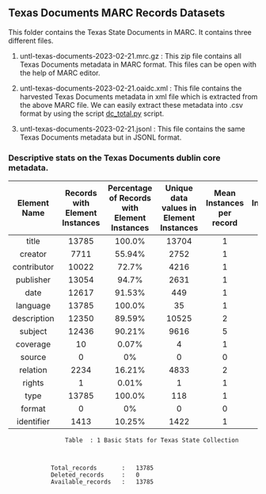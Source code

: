 ## Texas Documents MARC Records Datasets

This folder contains the Texas State Documents in MARC. It contains three different files.
1. untl-texas-documents-2023-02-21.mrc.gz : This zip file contains all Texas Documents metadata in MARC format. This files can be open with the help of MARC editor.

2. untl-texas-documents-2023-02-21.oaidc.xml : This file contains the harvested Texas Documents metadata in xml file which is extracted from the above MARC file. We can easily extract these metadata into .csv format by using the script [dc_total.py](https://github.com/state-pubs-from-web-archives/oaipmh-tools/blob/main/tools/dc_total.py) script.

3. untl-texas-documents-2023-02-21.jsonl : This file contains the same Texas Documents metadata but in JSONL format.

### Descriptive stats on the Texas Documents dublin core metadata.

| Element Name | Records with Element Instances | Percentage of Records with Element Instances | Unique data values in Element Instances | Mean Instances per record | Mode Instances per record | Frequency of Mode Instances per record | Entropy | Gini_coefficient |
| :---:   | :---: | :---: | :---:   | :---: | :---: | :---: | :---: | :---: |
| title | 13785 | 100.0% | 13704 | 1 | 1 | 90.7% | 0.987 | 0.106 |
| creator | 7711 | 55.94% | 2752 | 1 | 1 | 55.94% | 0.850 | 0.577 |
| contributor | 10022 | 72.7% | 4216 | 1 | 1 | 48.78% | 0.805 | 0.668 |
| publisher | 13054 | 94.7% | 2631 | 1 | 1 | 90.11% | 0.772 | 0.752 |
| date | 12617 | 91.53% | 449 | 1 | 1 | 91.12% | 0.666 | 0.886 |
| language | 13785 | 100.0% | 35 | 1 | 1 | 99.03% | 0.045 | 0.966 |
| description | 12350 | 89.59% | 10525 | 2 | 2 | 33.61% | 0.757 | 0.560 |
| subject | 12436 | 90.21% | 9616 | 5 | 2 | 14.3% | 0.876 | 0.694 |
| coverage | 10 | 0.07% | 4 | 1 | 1 | 0.07% | 0.843 | 0.350 |
| source | 0 | 0% | 0 | 0 | 0 | 0% | 0 | None |
| relation | 2234 | 16.21% | 4833 | 2 | 1 | 12.34% | 0.943 | 0.203 |
| rights | 1 | 0.01% | 1 | 1 | 1 | 0.01% | 0 | 0 |
| type | 13785 | 100.0% | 118 | 1 | 1 | 74.78% | 0.241 | 0.963 |
| format | 0 | 0% | 0 | 0 | 0 | 0% | 0 | None |
| identifier | 1413 | 10.25% | 1422 | 1 | 1 | 9.79% | 0.991 | 0.068 |
       
					Table  : 1 Basic Stats for Texas State Collection



				Total_records 		: 	13785
				Deleted_records 	: 	0
				Available_records 	:	13785

